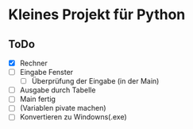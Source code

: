 # Kleines Projekt für Python
## ToDo

- [X] Rechner
- [ ] Eingabe Fenster
  - [ ] Überprüfung der Eingabe (in der Main)
- [ ] Ausgabe durch Tabelle
- [ ] Main fertig
- [ ] (Variablen pivate machen)
- [ ] Konvertieren zu Windowns(.exe)
